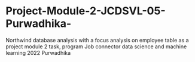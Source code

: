 # Project-Module-2-JCDSVL-05-Purwadhika-
Northwind database analysis with a focus analysis on employee table as a project module 2 task, program Job connector data science and machine learning 2022 Purwadhika
